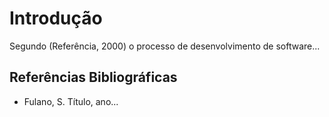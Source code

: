 # Introdução

Segundo (Referência, 2000) o processo de desenvolvimento de software...


## Referências Bibliográficas

- Fulano, S. Título, ano... 
